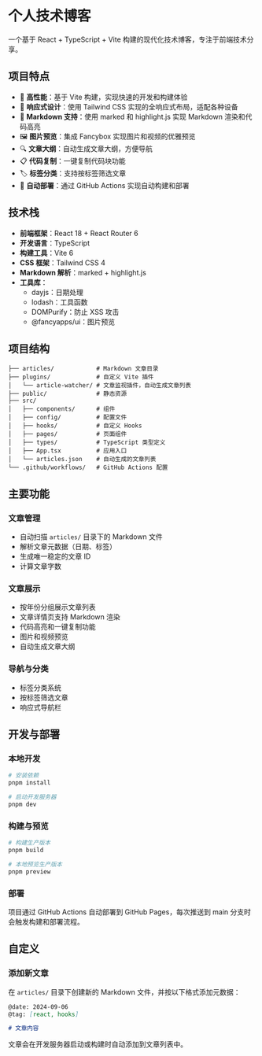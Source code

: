 # 个人技术博客

一个基于 React + TypeScript + Vite 构建的现代化技术博客，专注于前端技术分享。

## 项目特点

- 🚀 **高性能**：基于 Vite 构建，实现快速的开发和构建体验
- 📱 **响应式设计**：使用 Tailwind CSS 实现的全响应式布局，适配各种设备
- 📝 **Markdown 支持**：使用 marked 和 highlight.js 实现 Markdown 渲染和代码高亮
- 🖼️ **图片预览**：集成 Fancybox 实现图片和视频的优雅预览
- 🔍 **文章大纲**：自动生成文章大纲，方便导航
- 📋 **代码复制**：一键复制代码块功能
- 🏷️ **标签分类**：支持按标签筛选文章
- 🔄 **自动部署**：通过 GitHub Actions 实现自动构建和部署

## 技术栈

- **前端框架**：React 18 + React Router 6
- **开发语言**：TypeScript
- **构建工具**：Vite 6
- **CSS 框架**：Tailwind CSS 4
- **Markdown 解析**：marked + highlight.js
- **工具库**：
  - dayjs：日期处理
  - lodash：工具函数
  - DOMPurify：防止 XSS 攻击
  - @fancyapps/ui：图片预览

## 项目结构

```
├── articles/            # Markdown 文章目录
├── plugins/             # 自定义 Vite 插件
│   └── article-watcher/ # 文章监视插件，自动生成文章列表
├── public/              # 静态资源
├── src/
│   ├── components/      # 组件
│   ├── config/          # 配置文件
│   ├── hooks/           # 自定义 Hooks
│   ├── pages/           # 页面组件
│   ├── types/           # TypeScript 类型定义
│   ├── App.tsx          # 应用入口
│   └── articles.json    # 自动生成的文章列表
└── .github/workflows/   # GitHub Actions 配置
```

## 主要功能

### 文章管理

- 自动扫描 `articles/` 目录下的 Markdown 文件
- 解析文章元数据（日期、标签）
- 生成唯一稳定的文章 ID
- 计算文章字数

### 文章展示

- 按年份分组展示文章列表
- 文章详情页支持 Markdown 渲染
- 代码高亮和一键复制功能
- 图片和视频预览
- 自动生成文章大纲

### 导航与分类

- 标签分类系统
- 按标签筛选文章
- 响应式导航栏

## 开发与部署

### 本地开发

```bash
# 安装依赖
pnpm install

# 启动开发服务器
pnpm dev
```

### 构建与预览

```bash
# 构建生产版本
pnpm build

# 本地预览生产版本
pnpm preview
```

### 部署

项目通过 GitHub Actions 自动部署到 GitHub Pages，每次推送到 main 分支时会触发构建和部署流程。

## 自定义

### 添加新文章

在 `articles/` 目录下创建新的 Markdown 文件，并按以下格式添加元数据：

```markdown
@date: 2024-09-06
@tag: [react, hooks]

# 文章内容
```

文章会在开发服务器启动或构建时自动添加到文章列表中。
